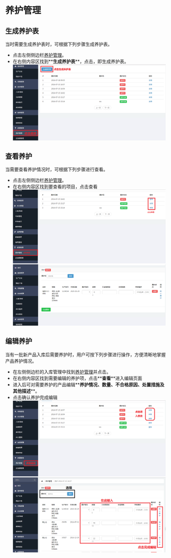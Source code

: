 # 养护管理

## 生成养护表
当时需要生成养护表时，可根据下列步骤生成养护表。

- 点击左侧侧边栏[养护管理](https://58ee.top/maintenance)。
- 在右侧内容区找到**__生成养护表__**，点击，即生成养护表。
  ![生成养护表](images/生成养护表.png)

## 查看养护
当需要查看养护情况时，可根据下列步骤进行查看。

- 点击左侧侧边栏[养护管理](https://58ee.top/maintenance)。
- 在右侧内容区找到要查看的项目，点击查看
  ![养护管理查看](images/养护管理查看.png)
  ![养护管理详情](images/养护管理详情.png)

## 编辑养护
当有一批新产品入库后需要养护时，用户可按下列步骤进行操作，方便清晰地掌握产品养护情况。

- 在左侧侧边栏的入库管理中找到[养护管理](https://58ee.top/maintenance)并点击。
- 在右侧内容区找到需要编辑的养护项，点击**__查看__**进入编辑页面
- 进入后可对需要养护的产品编辑**__养护情况__**、**__数量__**、**__不合格原因__**、**__处置措施__**及**__其他描述__**。
- 点击确认养护完成编辑
  ![养护管理编辑](images/养护管理编辑.png)
  ![养护管理编辑1](images/养护管理编辑1.png)

